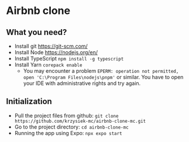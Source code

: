 # Airbnb clone

## What you need?
- Install git https://git-scm.com/ 
- Install Node https://nodejs.org/en/
- Install TypeScript `npm install -g typescript`
- Install Yarn `corepack enable`
	- You may encounter a problem `EPERM: operation not permitted, open 'C:\Program Files\nodejs\pnpm'` or similar. You have to open your IDE with administrative rights and try again.

## Initialization
- Pull the project files from github: `git clone https://github.com/krzysiek-mc/airbnb-clone-mc.git`
- Go to the project directory: `cd airbnb-clone-mc`
- Running the app using Expo: `npx expo start`
